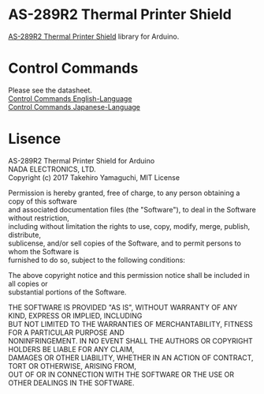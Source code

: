 # AS-289R2 Thermal Printer Shield
[AS-289R2 Thermal Printer Shield](http://www.nada.co.jp/as289r2/en/) library for Arduino.  

# Control Commands
Please see the datasheet.  
[Control Commands English-Language](http://www.nada.co.jp/as289r/download/as289r_cmd_en.pdf)  
[Control Commands Japanese-Language](http://www.nada.co.jp/as289r/download/as289r_cmd.pdf)  

# Lisence
AS-289R2 Thermal Printer Shield for Arduino  
NADA ELECTRONICS, LTD.  
Copyright (c) 2017 Takehiro Yamaguchi, MIT License  

Permission is hereby granted, free of charge, to any person obtaining a copy of this software  
and associated documentation files (the "Software"), to deal in the Software without restriction,  
including without limitation the rights to use, copy, modify, merge, publish, distribute,  
sublicense, and/or sell copies of the Software, and to permit persons to whom the Software is  
furnished to do so, subject to the following conditions:  

The above copyright notice and this permission notice shall be included in all copies or  
substantial portions of the Software.  

THE SOFTWARE IS PROVIDED "AS IS", WITHOUT WARRANTY OF ANY KIND, EXPRESS OR IMPLIED, INCLUDING  
BUT NOT LIMITED TO THE WARRANTIES OF MERCHANTABILITY, FITNESS FOR A PARTICULAR PURPOSE AND  
NONINFRINGEMENT. IN NO EVENT SHALL THE AUTHORS OR COPYRIGHT HOLDERS BE LIABLE FOR ANY CLAIM,  
DAMAGES OR OTHER LIABILITY, WHETHER IN AN ACTION OF CONTRACT, TORT OR OTHERWISE, ARISING FROM,  
OUT OF OR IN CONNECTION WITH THE SOFTWARE OR THE USE OR OTHER DEALINGS IN THE SOFTWARE.  
